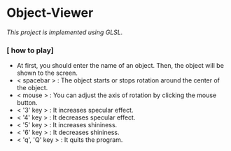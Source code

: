 # Object-Viewer
*This project is implemented using GLSL.*

### [ how to play]
* At first, you should enter the name of an object. Then, the object will be shown to the screen.  
* < spacebar > : The object starts or stops rotation around the center of the object.
* < mouse > : You can adjust the axis of rotation by clicking the mouse button.
* < '3' key > : It increases specular effect.
* < '4' key > : It decreases specular effect.
* < '5' key > : It increases shininess.
* < '6' key > : It decreases shininess.
* < 'q', 'Q' key > : It quits the program.
